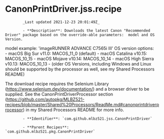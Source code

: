 # CanonPrintDriver.jss.recipe

            _Last updated 2021-12-23 20:01:49Z_

            - **Description**: Downloads the latest Canon "Recommended Driver" package based on the override-able parameters:  model and OS Version.

model example:  'imageRUNNER ADVANCE C7565i III'
OS version options:  
	- macOS Big Sur v11.0:  MACOS_11_0 (default)
	- macOS Catalina v10.15:  MACOS_10_15
	- macOS Mojave v10.14:  MACOS_10_14
	- macOS High Sierra v10.13:  MACOS_10_13
	- (older OS Versions, including Windows and Linux should be supported by the processor as well, see my Shared Processors README)

The download recipe requires the Selenium Library (https://www.selenium.dev/documentation/) and a browser driver to be supplied.  See the CanonPrintDriverProcessor section (https://github.com/autopkg/MLBZ521-recipes/blob/master/Shared%20Processors/ReadMe.md#canonprintdriverprocessor) in my Shared Processors README for more info.


            - **Identifier**: `com.github.mlbz521.jss.CanonPrintDriver`

            - **Parent Recipes**: `com.github.mlbz521.pkg.CanonPrintDriver`
